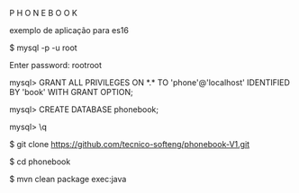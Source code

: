 
  P H O N E B O O K

  exemplo de aplicação para es16


  $ mysql -p -u root

  Enter password: rootroot

  mysql> GRANT ALL PRIVILEGES ON \*.\* TO 'phone'@'localhost' IDENTIFIED BY 'book' WITH GRANT OPTION;

  mysql> CREATE DATABASE phonebook;

  mysql> \q

  $ git clone https://github.com/tecnico-softeng/phonebook-V1.git

  $ cd phonebook

  $ mvn clean package exec:java

